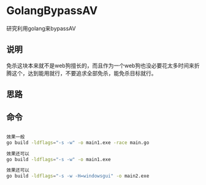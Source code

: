 # GolangBypassAV
研究利用golang来bypassAV

## 说明
免杀这块本来就不是web狗擅长的，而且作为一个web狗也没必要花太多时间来折腾这个，达到能用就行，不要追求全部免杀，能免杀目标就行。


## 思路

## 命令

```bash

效果一般
go build -ldflags="-s -w" -o main1.exe -race main.go

效果还可以
go build -ldflags="-s -w" -o main1.exe

效果还可以
go build -ldflags="-s -w -H=windowsgui" -o main2.exe

```
